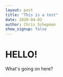 ```yaml
---
layout: post
title: "This is a test"
date: 2020-04-02
author: Chris Schepman
show_signup: false
---
```


# HELLO!

What's going on here?
